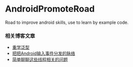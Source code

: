 # AndroidPromoteRoad
Road to improve android skills, use to learn by example code.

### 相关博客文章
- [重学泛型](https://juejin.im/post/6876221872204316685)
- [把把Android输入事件分发的脉络](https://juejin.cn/post/6910892469722808333)
- [简单聊聊这些线程相关的问题](https://juejin.cn/post/6918696905992044552)